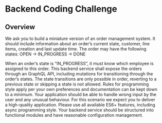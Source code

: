 # Backend Coding Challenge

## Overview
We ask you to build a miniature version of an order management system. It should include information
about an order’s current state, customer, line items, creation and last update time. The order may
have the following states:
OPEN -> IN_PROGRESS -> DONE

When an order’s state is “IN_PROGRESS”, it must know which employee is assigned to this order. This
backend service shall expose the orders through an GraphQL API, including mutations for transitioning
through the order’s states. The state transitions are only possible in order, reverting to a previous
state or skipping a state is not allowed.
Rules for programming style apply per your own preferences and documentation can be kept down
to a minimum. Your application should be able to handle wrong input by the user and any unusual
behaviour.
For this scenario we expect you to deliver a high-quality application. Please use all available ES6+
features, including async programming style. Your backend service should be structured into
functional modules and have reasonable configuration management.